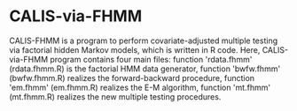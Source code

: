 # CALIS-via-FHMM
CALIS-FHMM is a program to perform covariate-adjusted multiple testing via factorial hidden Markov models, which is written in R code. Here, CALIS-via-FHMM program contains four main files:       function 'rdata.fhmm' (rdata.fhmm.R) is the factorial HMM data generator,       function 'bwfw.fhmm' (bwfw.fhmm.R) realizes the forward-backward procedure,       function 'em.fhmm' (em.fhmm.R) realizes the E-M algorithm,       function 'mt.fhmm' (mt.fhmm.R) realizes the new multiple testing procedures.
